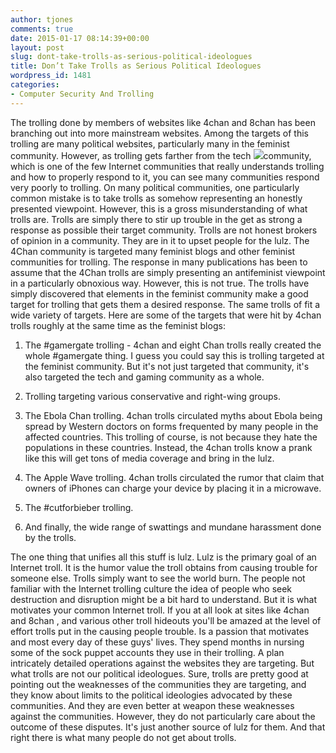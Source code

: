 ```yaml
---
author: tjones
comments: true
date: 2015-01-17 08:14:39+00:00
layout: post
slug: dont-take-trolls-as-serious-political-ideologues
title: Don’t Take Trolls as Serious Political Ideologues
wordpress_id: 1481
categories:
- Computer Security And Trolling
---
```


The trolling done by members of websites like 4chan and 8chan has been branching out into more mainstream websites. Among the targets of this trolling are many political websites, particularly many in the feminist community. However, as trolling gets farther from the tech ![](http://www.theojones.name/wp-content/uploads/2015/01/011715_0817_DontTakeTro12.jpg)community, which is one of the few Internet communities that really understands trolling and how to properly respond to it, you can see many communities respond very poorly to trolling. On many political communities, one particularly common mistake is to take trolls as somehow representing an honestly presented viewpoint. However, this is a gross misunderstanding of what trolls are. Trolls are simply there to stir up trouble in the get as strong a response as possible their target community. Trolls are not honest brokers of opinion in a community. They are in it to upset people for the lulz. The 4Chan community is targeted many feminist blogs and other feminist communities for trolling. The response in many publications has been to assume that the 4Chan trolls are simply presenting an antifeminist viewpoint in a particularly obnoxious way. However, this is not true. The trolls have simply discovered that elements in the feminist community make a good target for trolling that gets them a desired response. The same trolls of fit a wide variety of targets. Here are some of the targets that were hit by 4chan trolls roughly at the same time as the feminist blogs:






  1. The #gamergate trolling - 4chan and eight Chan trolls really created the whole #gamergate thing. I guess you could say this is trolling targeted at the feminist community. But it's not just targeted that community, it's also targeted the tech and gaming community as a whole.

  2. Trolling targeting various conservative and right-wing groups.

  3. The Ebola Chan trolling. 4chan trolls circulated myths about Ebola being spread by Western doctors on forms frequented by many people in the affected countries. This trolling of course, is not because they hate the populations in these countries. Instead, the 4chan trolls know a prank like this will get tons of media coverage and bring in the lulz.

  4. The Apple Wave trolling. 4chan trolls circulated the rumor that claim that owners of iPhones can charge your device by placing it in a microwave.

  5. The #cutforbieber trolling.

  6. And finally, the wide range of swattings and mundane harassment done by the trolls.



The one thing that unifies all this stuff is lulz. Lulz is the primary goal of an Internet troll. It is the humor value the troll obtains from causing trouble for someone else. Trolls simply want to see the world burn. The people not familiar with the Internet trolling culture the idea of people who seek destruction and disruption might be a bit hard to understand. But it is what motivates your common Internet troll. If you at all look at sites like 4chan and 8chan , and various other troll hideouts you'll be amazed at the level of effort trolls put in the causing people trouble. Is a passion that motivates and most every day of these guys' lives. They spend months in nursing some of the sock puppet accounts they use in their trolling. A plan intricately detailed operations against the websites they are targeting. But what trolls are not our political ideologues. Sure, trolls are pretty good at pointing out the weaknesses of the communities they are targeting, and they know about limits to the political ideologies advocated by these communities. And they are even better at weapon these weaknesses against the communities. However, they do not particularly care about the outcome of these disputes. It's just another source of lulz for them. And that right there is what many people do not get about trolls.
